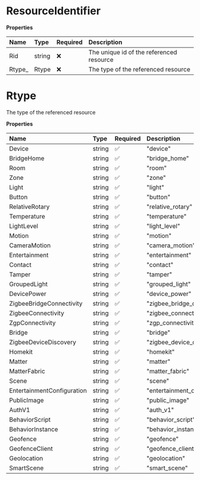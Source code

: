 # ResourceIdentifier

**Properties**

| Name    | Type   | Required | Description                              |
| :------ | :----- | :------- | :--------------------------------------- |
| Rid     | string | ❌       | The unique id of the referenced resource |
| Rtype\_ | Rtype  | ❌       | The type of the referenced resource      |

# Rtype

The type of the referenced resource

**Properties**

| Name                       | Type   | Required | Description                   |
| :------------------------- | :----- | :------- | :---------------------------- |
| Device                     | string | ✅       | "device"                      |
| BridgeHome                 | string | ✅       | "bridge_home"                 |
| Room                       | string | ✅       | "room"                        |
| Zone                       | string | ✅       | "zone"                        |
| Light                      | string | ✅       | "light"                       |
| Button                     | string | ✅       | "button"                      |
| RelativeRotary             | string | ✅       | "relative_rotary"             |
| Temperature                | string | ✅       | "temperature"                 |
| LightLevel                 | string | ✅       | "light_level"                 |
| Motion                     | string | ✅       | "motion"                      |
| CameraMotion               | string | ✅       | "camera_motion"               |
| Entertainment              | string | ✅       | "entertainment"               |
| Contact                    | string | ✅       | "contact"                     |
| Tamper                     | string | ✅       | "tamper"                      |
| GroupedLight               | string | ✅       | "grouped_light"               |
| DevicePower                | string | ✅       | "device_power"                |
| ZigbeeBridgeConnectivity   | string | ✅       | "zigbee_bridge_connectivity"  |
| ZigbeeConnectivity         | string | ✅       | "zigbee_connectivity"         |
| ZgpConnectivity            | string | ✅       | "zgp_connectivity"            |
| Bridge                     | string | ✅       | "bridge"                      |
| ZigbeeDeviceDiscovery      | string | ✅       | "zigbee_device_discovery"     |
| Homekit                    | string | ✅       | "homekit"                     |
| Matter                     | string | ✅       | "matter"                      |
| MatterFabric               | string | ✅       | "matter_fabric"               |
| Scene                      | string | ✅       | "scene"                       |
| EntertainmentConfiguration | string | ✅       | "entertainment_configuration" |
| PublicImage                | string | ✅       | "public_image"                |
| AuthV1                     | string | ✅       | "auth_v1"                     |
| BehaviorScript             | string | ✅       | "behavior_script"             |
| BehaviorInstance           | string | ✅       | "behavior_instance"           |
| Geofence                   | string | ✅       | "geofence"                    |
| GeofenceClient             | string | ✅       | "geofence_client"             |
| Geolocation                | string | ✅       | "geolocation"                 |
| SmartScene                 | string | ✅       | "smart_scene"                 |

<!-- This file was generated by liblab | https://liblab.com/ -->
